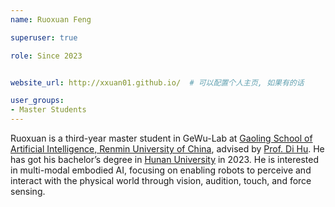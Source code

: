 ```yaml
---
name: Ruoxuan Feng

superuser: true

role: Since 2023


website_url: http://xxuan01.github.io/  # 可以配置个人主页, 如果有的话

user_groups:
- Master Students
---
```

Ruoxuan is a third-year master student in GeWu-Lab at <a href=" ">Gaoling School of Artificial Intelligence, Renmin University of China</a >, advised by <a href="https://dtaoo.github.io/">Prof. Di Hu</a >. He has got his bachelor’s degree in [Hunan University](https://www.hnu.edu.cn/) in 2023. He is interested in multi-modal embodied AI, focusing on enabling robots to perceive and interact with the physical world through vision, audition, touch, and force sensing.